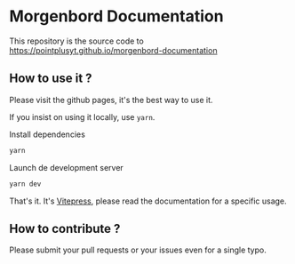 # Morgenbord Documentation

This repository is the source code to https://pointplusyt.github.io/morgenbord-documentation

## How to use it ?

Please visit the github pages, it's the best way to use it.

If you insist on using it locally, use `yarn`.

Install dependencies
```sh
yarn
```

Launch de development server

```sh
yarn dev
```

That's it. It's [Vitepress](https://vitepress.dev), please read the documentation for a specific usage.

## How to contribute ?

Please submit your pull requests or your issues even for a single typo.